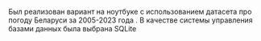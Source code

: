 Был реализован вариант на ноутбуке с использованием датасета про погоду Беларуси за 2005-2023 года . В качестве системы управления базами данных была выбрана SQLite
